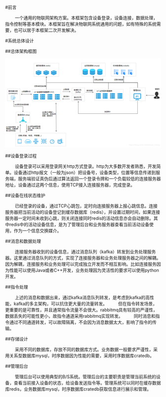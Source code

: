 
#前言

        一个通用的物联网架构方案。本框架包含设备登录，设备连接，数据处理，指令控制等基本模块。本框架旨在解决物联网系统通用的问题，如有特殊的系统需要，也可以居于本框架二次开发解决。
        
#系统总体设计

##总体架构框图

![架构图](https://github.com/Darren1414/IoTPlatform/blob/master/architecture.png)

##设备登录过程

        设备登录可以采用登录网关http方式登录。http为大多数开发者熟悉，开发简单。设备通过http报文（一般为json）把设备号，设备类型，位置等信息传递到服务端，服务端验证真伪后通过算法返回一个登录令牌和一个负载较低的连接服务器地址，设备通过这两个信息，使用TCP接入连接服务器，完成登录。

##设备在线状态维护

        已经登录的设备，通过TCP心跳包，定时向连接服务器上报心跳信息。连接服务器把当前活动的设备登记到缓存数据库（redis），并设置过期时间，如果连接服务器一定时间未收到心跳，则关闭连接同时redis的活动信息亦会自动删除。其中redis中的活动设备信息，是为了管理后台和业务服务器查看当前活动设备使用，作为一个信息交换媒介。

##消息和数据处理

        连接服务器收到的设备信息，通过消息队列（kafka）转发到业务处理服务器。这里通过消息队列的方式，实现了连接服务器和业务处理服务器之间的解耦。因为解耦，连接服务和业务处理可以完成独立开发而不相互影响。比如连接服务因为性能可以使用Java或者C++开发，业务处理因为灵活性的要求可以使用python开发。

##指令处理

        上述的消息和数据出来，通过kafka消息队列转发，是考虑到kafka的高性能，kafka的多主架构，可以抗住更大量的流量转发。
        但在指令转发场景，更重要的是可靠性，并且通常指令流量不会很大。rabbitmq具有较高的严谨性，数据丢失的可能性更小，故指令通道采用rabbitmq实现转发。
        同时消息和指令通过不同通道转发，可以故障隔离，不会因为消息数据太大，影响了指令的传输。

##存储设计

        采用不同的数据库，存放不同的数据库方式。业务数据一般要求严谨性，采用关系型数据库mysql，时序数据因为性能的需要，采用时序数据库cratedb。

##管理后台

        管理后台可以使用典型的B/S系统。管理后台的主要职责是管理当前系统的设备，查看当前接入设备的状态，给设备发送指令等。管理系统可以同时在缓存数据库redis，业务数据库mysql，时序数据库cratedb获取信息进行展示和管理。
